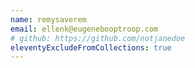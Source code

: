 ```yaml
---
name: remysaverem
email: ellenk@eugenebooptroop.com
# github: https://github.com/notjanedoe
eleventyExcludeFromCollections: true
---
```

